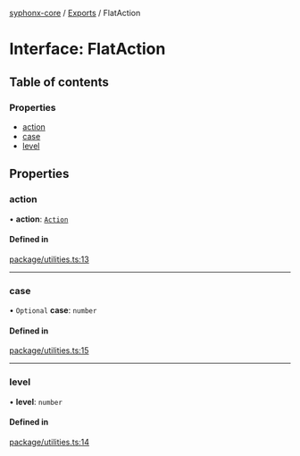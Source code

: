 [syphonx-core](../README.md) / [Exports](../modules.md) / FlatAction

# Interface: FlatAction

## Table of contents

### Properties

- [action](FlatAction.md#action)
- [case](FlatAction.md#case)
- [level](FlatAction.md#level)

## Properties

### action

• **action**: [`Action`](../modules.md#action)

#### Defined in

[package/utilities.ts:13](https://github.com/dtempx/syphonx-core/blob/bfef688/package/utilities.ts#L13)

___

### case

• `Optional` **case**: `number`

#### Defined in

[package/utilities.ts:15](https://github.com/dtempx/syphonx-core/blob/bfef688/package/utilities.ts#L15)

___

### level

• **level**: `number`

#### Defined in

[package/utilities.ts:14](https://github.com/dtempx/syphonx-core/blob/bfef688/package/utilities.ts#L14)
